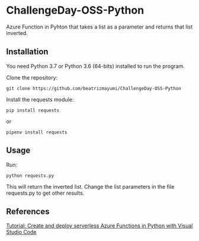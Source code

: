# ChallengeDay-OSS-Python

Azure Function in Pyhton that takes a list as a parameter and returns that list inverted.

## Installation

You need Python 3.7 or Python 3.6 (64-bits) installed to run the program.

Clone the repository:

```
git clone https://github.com/beatrizmayumi/ChallengeDay-OSS-Python
```

Install the requests module:

```
pip install requests
```
or

```
pipenv install requests
```

## Usage

Run:

```
python requests.py
```
This will return the inverted list. Change the list parameters in the file requests.py to get other results.

## References

[Tutorial: Create and deploy serverless Azure Functions in Python with Visual Studio Code](https://docs.microsoft.com/en-us/azure/developer/python/tutorial-vs-code-serverless-python-01)
